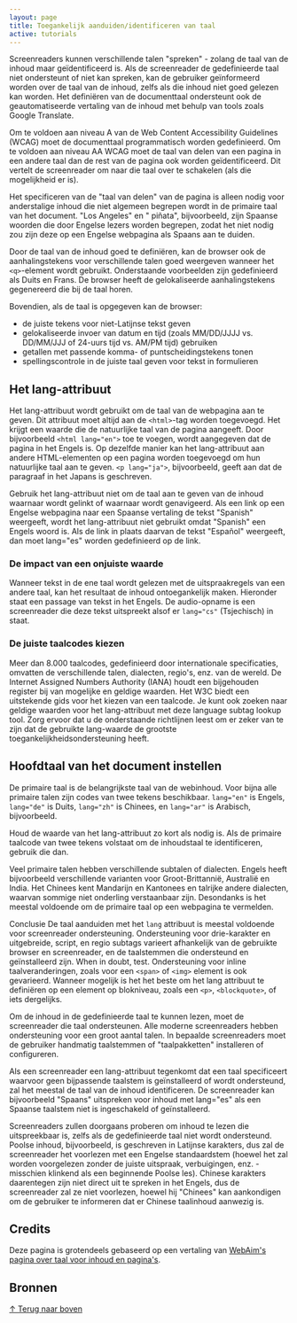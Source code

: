 ```yaml
---
layout: page
title: Toegankelijk aanduiden/identificeren van taal
active: tutorials
---
```


Screenreaders kunnen verschillende talen "spreken" - zolang de taal van de inhoud maar geïdentificeerd is. Als de screenreader de gedefinieerde taal niet ondersteunt of niet kan spreken, kan de gebruiker geïnformeerd worden over de taal van de inhoud, zelfs als die inhoud niet goed gelezen kan worden.
Het definiëren van de documenttaal ondersteunt ook de geautomatiseerde vertaling van de inhoud met behulp van tools zoals Google Translate.

Om te voldoen aan niveau A van de Web Content Accessibility Guidelines (WCAG) moet de documenttaal programmatisch worden gedefinieerd. Om te voldoen aan niveau AA WCAG moet de taal van delen van een pagina in een andere taal dan de rest van de pagina ook worden geïdentificeerd. Dit vertelt de screenreader om naar die taal over te schakelen (als die mogelijkheid er is).

Het specificeren van de "taal van delen" van de pagina is alleen nodig voor anderstalige inhoud die niet algemeen begrepen wordt in de primaire taal van het document. "Los Angeles" en " piñata", bijvoorbeeld, zijn Spaanse woorden die door Engelse lezers worden begrepen, zodat het niet nodig zou zijn deze op een Engelse webpagina als Spaans aan te duiden.

Door de taal van de inhoud goed te definiëren, kan de browser ook de aanhalingstekens voor verschillende talen goed weergeven wanneer het `<q>`-element wordt gebruikt. Onderstaande voorbeelden zijn gedefinieerd als Duits en Frans. De browser heeft de gelokaliseerde aanhalingstekens gegenereerd die bij de taal horen.

Bovendien, als de taal is opgegeven kan de browser:
- de juiste tekens voor niet-Latijnse tekst geven
- gelokaliseerde invoer van datum en tijd (zoals MM/DD/JJJJ vs. DD/MM/JJJ of 24-uurs tijd vs. AM/PM tijd) gebruiken
- getallen met passende komma- of puntscheidingstekens tonen
- spellingscontrole in de juiste taal geven voor tekst in formulieren

## Het lang-attribuut

Het lang-attribuut wordt gebruikt om de taal van de webpagina aan te geven. Dit attribuut moet altijd aan de `<html>`-tag worden toegevoegd. Het krijgt een waarde die de natuurlijke taal van de pagina aangeeft. Door bijvoorbeeld `<html lang="en">` toe te voegen, wordt aangegeven dat de pagina in het Engels is.
Op dezelfde manier kan het lang-attribuut aan andere HTML-elementen op een pagina worden toegevoegd om hun natuurlijke taal aan te geven. `<p lang="ja">`, bijvoorbeeld, geeft aan dat de paragraaf in het Japans is geschreven.

Gebruik het lang-attribuut niet om de taal aan te geven van de inhoud waarnaar wordt gelinkt of waarnaar wordt genavigeerd. Als een link op een Engelse webpagina naar een Spaanse vertaling de tekst "Spanish" weergeeft, wordt het lang-attribuut niet gebruikt omdat "Spanish" een Engels woord is. Als de link in plaats daarvan de tekst "Español" weergeeft, dan moet lang="es" worden gedefinieerd op de link.

### De impact van een onjuiste waarde

Wanneer tekst in de ene taal wordt gelezen met de uitspraakregels van een andere taal, kan het resultaat de inhoud ontoegankelijk maken. Hieronder staat een passage van tekst in het Engels. De audio-opname is een screenreader die deze tekst uitspreekt alsof er `lang="cs"` (Tsjechisch) in staat.

### De juiste taalcodes kiezen

Meer dan 8.000 taalcodes, gedefinieerd door internationale specificaties, omvatten de verschillende talen, dialecten, regio's, enz. van de wereld. De Internet Assigned Numbers Authority (IANA) houdt een bijgehouden register bij van mogelijke en geldige waarden. Het W3C biedt een uitstekende gids voor het kiezen van een taalcode. Je kunt ook zoeken naar geldige waarden voor het lang-attribuut met deze language subtag lookup tool. Zorg ervoor dat u de onderstaande richtlijnen leest om er zeker van te zijn dat de gebruikte lang-waarde de grootste toegankelijkheidsondersteuning heeft.

## Hoofdtaal van het document instellen

De primaire taal is de belangrijkste taal van de webinhoud. Voor bijna alle primaire talen zijn codes van twee tekens beschikbaar. `lang="en"` is Engels, `lang="de"` is Duits, `lang="zh"` is Chinees, en `lang="ar"` is Arabisch, bijvoorbeeld.

Houd de waarde van het lang-attribuut zo kort als nodig is. Als de primaire taalcode van twee tekens volstaat om de inhoudstaal te identificeren, gebruik die dan.

Veel primaire talen hebben verschillende subtalen of dialecten. Engels heeft bijvoorbeeld verschillende varianten voor Groot-Brittannië, Australië en India. Het Chinees kent Mandarijn en Kantonees en talrijke andere dialecten, waarvan sommige niet onderling verstaanbaar zijn. Desondanks is het meestal voldoende om de primaire taal op een webpagina te vermelden.

Conclusie 
De taal aanduiden met het `lang` attribuut is meestal voldoende voor screenreader ondersteuning. Ondersteuning voor drie-karakter en uitgebreide, script, en regio subtags varieert afhankelijk van de gebruikte browser en screenreader, en de taalstemmen die ondersteund en geïnstalleerd zijn. When in doubt, test. Ondersteuning voor inline taalveranderingen, zoals voor een `<span>` of `<img>` element is ook gevarieerd. Wanneer mogelijk is het het beste om het lang attribuut te definiëren op een element op blokniveau, zoals een `<p>`, `<blockquote>`, of iets dergelijks.

Om de inhoud in de gedefinieerde taal te kunnen lezen, moet de screenreader die taal ondersteunen. Alle moderne screenreaders hebben ondersteuning voor een groot aantal talen. In bepaalde screenreaders moet de gebruiker handmatig taalstemmen of "taalpakketten" installeren of configureren.

Als een screenreader een lang-attribuut tegenkomt dat een taal specificeert waarvoor geen bijpassende taalstem is geïnstalleerd of wordt ondersteund, zal het meestal de taal van de inhoud identificeren. De screenreader kan bijvoorbeeld "Spaans" uitspreken voor inhoud met lang="es" als een Spaanse taalstem niet is ingeschakeld of geïnstalleerd.

Screenreaders zullen doorgaans proberen om inhoud te lezen die uitspreekbaar is, zelfs als de gedefinieerde taal niet wordt ondersteund. Poolse inhoud, bijvoorbeeld, is geschreven in Latijnse karakters, dus zal de screenreader het voorlezen met een Engelse standaardstem (hoewel het zal worden voorgelezen zonder de juiste uitspraak, verbuigingen, enz. - misschien klinkend als een beginnende Poolse les). Chinese karakters daarentegen zijn niet direct uit te spreken in het Engels, dus de screenreader zal ze niet voorlezen, hoewel hij "Chinees" kan aankondigen om de gebruiker te informeren dat er Chinese taalinhoud aanwezig is.

## Credits

Deze pagina is grotendeels gebaseerd op een vertaling van <a href="https://webaim.org/techniques/language/">WebAim's pagina over taal voor inhoud en pagina's</a>.

## Bronnen

<p class="toplink">
  <a href="#top" title="Terug naar boven">&uarr; Terug naar boven</a>
</p>